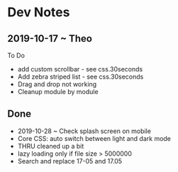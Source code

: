 # Dev Notes

## 2019-10-17 ~ Theo

To Do

* add custom scrollbar - see css.30seconds
* Add zebra striped list - see css.30seconds
* Drag and drop not working
* Cleanup module by module


## Done

* 2019-10-28 ~ Check splash screen on mobile
* Core CSS: auto switch between light and dark mode
* THRU cleaned up a bit
* lazy loading only if file size > 5000000
* Search and replace 17-05 and 17.05

